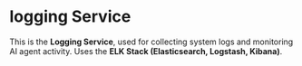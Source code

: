 # logging Service

This is the **Logging Service**, used for collecting system logs and monitoring AI agent activity. Uses the **ELK Stack (Elasticsearch, Logstash, Kibana)**.
